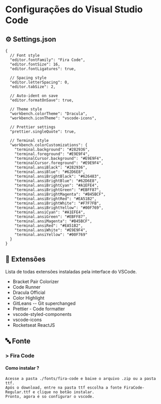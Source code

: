 # Configurações do Visual Studio Code

## ⚙️ Settings.json

```
{
  // Font style
  "editor.fontFamily": "Fira Code",
  "editor.fontSize": 16,
  "editor.fontLigatures": true,

  // Spacing style
  "editor.letterSpacing": 0,
  "editor.tabSize": 2,

  // Auto-ident on save
  "editor.formatOnSave": true,

  // Theme style
  "workbench.colorTheme": "Dracula",
  "workbench.iconTheme": "vscode-icons",

  // Prettier settings
  "prettier.singleQuote": true,

  // Terminal style
  "workbench.colorCustomizations": {
    "terminal.background": "#282936",
    "terminal.foreground": "#E9E9F4",
    "terminalCursor.background": "#E9E9F4",
    "terminalCursor.foreground": "#E9E9F4",
    "terminal.ansiBlack": "#282936",
    "terminal.ansiBlue": "#62D6E8",
    "terminal.ansiBrightBlack": "#626483",
    "terminal.ansiBrightBlue": "#62D6E8",
    "terminal.ansiBrightCyan": "#A1EFE4",
    "terminal.ansiBrightGreen": "#EBFF87",
    "terminal.ansiBrightMagenta": "#B45BCF",
    "terminal.ansiBrightRed": "#EA51B2",
    "terminal.ansiBrightWhite": "#F7F7FB",
    "terminal.ansiBrightYellow": "#00F769",
    "terminal.ansiCyan": "#A1EFE4",
    "terminal.ansiGreen": "#EBFF87",
    "terminal.ansiMagenta": "#B45BCF",
    "terminal.ansiRed": "#EA51B2",
    "terminal.ansiWhite": "#E9E9F4",
    "terminal.ansiYellow": "#00F769"
  }
}

```

## 🔗 Extensões

Lista de todas extensões instaladas pela interface do VSCode.

- Bracket Pair Colorizer
- Code Runner
- Dracula Official
- Color Highlight
- GitLeans -- Git superchanged
- Prettier - Code formatter
- vscode-styled-components
- vscode-icons
- Rocketseat ReactJS

## 🔤 Fonte

### > Fira Code

#### Como instalar ?

```
Acesse a pasta ./fonts/fira-code e baixe o arquivo .zip ou a pasta ttf.
Após o download, entre na pasta ttf escolha a fonte FiraCode-Regular.ttf e clique no botão instalar.
Pronto, agora é so configurar o vscode.
```
